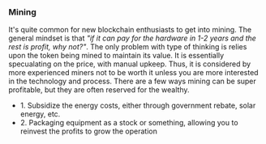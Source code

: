 <div class="heading-title iq-mb-0">
    <h3 class="title iq-tw-5 iq-mb-20">Mining</h3>
</div>
<p>It's quite common for new blockchain enthusiasts to get into mining. The general mindset is that <em>"if it can pay for the hardware in 1-2 years and the rest is profit, why not?"</em>. The only problem with type of thinking is relies upon the token being mined to maintain its value. It is essentially specualating on the price, with manual upkeep. Thus, it is considered by more experienced miners not to be worth it unless you are more interested in the technology and process. There are a few ways mining can be super profitable, but they are often reserved for the wealthy.</p>
<ul>
    <li>1. Subsidize the energy costs, either through government rebate, solar energy, etc.</li>
    <li>2. Packaging equipment as a stock or something, allowing you to reinvest the profits to grow the operation</li>
</ul>